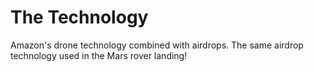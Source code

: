 The Technology
==============

Amazon's drone technology combined with airdrops.
The same airdrop technology used in the Mars rover landing!
